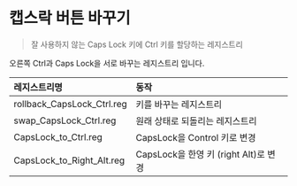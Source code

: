 # 캡스락 버튼 바꾸기

> 잘 사용하지 않는 Caps Lock 키에 Ctrl 키를 할당하는 레지스트리

오른쪽 Ctrl과 Caps Lock을 서로 바꾸는 레지스트리 입니다.

| 레지스트리명               | 동작                                  |
| :------------------------- | :------------------------------------ |
| rollback_CapsLock_Ctrl.reg | 키를 바꾸는 레지스트리                |
| swap_CapsLock_Ctrl.reg     | 원래 상태로 되돌리는 레지스트리       |
| CapsLock_to_Ctrl.reg       | CapsLock을 Control 키로 변경          |
| CapsLock_to_Right_Alt.reg  | CapsLock을 한영 키 (right Alt)로 변경 |
